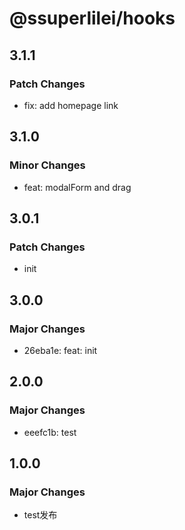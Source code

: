 # @ssuperlilei/hooks

## 3.1.1

### Patch Changes

- fix: add homepage link

## 3.1.0

### Minor Changes

- feat: modalForm and drag

## 3.0.1

### Patch Changes

- init

## 3.0.0

### Major Changes

- 26eba1e: feat: init

## 2.0.0

### Major Changes

- eeefc1b: test

## 1.0.0

### Major Changes

- test发布
